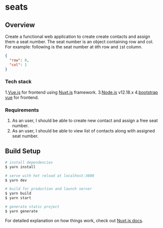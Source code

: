 # seats

## Overview

Create a functional web application to create create contacts and assign them a seat number. The seat number is an object containing row and col. For example: following is the seat number at `0`th row and `1`st column.

``` JSON
{
  "row": 0,
  "col": 1
}
```

### Tech stack

1.[Vue.js](https://vuejs.org/v2/guide/) for frontend using [Nuxt.js](https://nuxtjs.org/) framework.
3.[Node.js](https://nodejs.org/en/) v12.18.x
4.[bootstrap vue](https://bootstrap-vue.org/) for frontend.

### Requirements

1. As an user, I should be able to create new contact and assign a free seat number.
2. As an user, I should be able to view list of contacts along with assigned seat number.

## Build Setup

```bash
# install dependencies
$ yarn install

# serve with hot reload at localhost:3000
$ yarn dev

# build for production and launch server
$ yarn build
$ yarn start

# generate static project
$ yarn generate
```

For detailed explanation on how things work, check out [Nuxt.js docs](https://nuxtjs.org).
